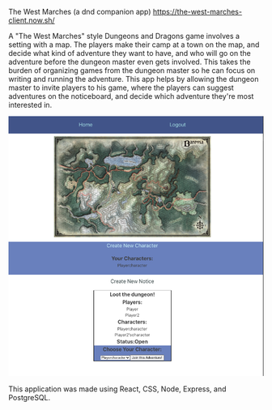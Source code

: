 The West Marches (a dnd companion app) https://the-west-marches-client.now.sh/

A "The West Marches" style Dungeons and Dragons game involves a setting with a map. The players make their camp at a town on the map, and decide what kind of adventure they want to have, and who will go on the adventure before the dungeon master even gets involved. This takes the burden of organizing games from the dungeon master so he can focus on writing and running the adventure. This app helps by allowing the dungeon master to invite players to his game, where the players can suggest adventures on the noticeboard, and decide which adventure they're most interested in.

![The Player Home Page of the West Marches App](Screenshot.png?raw=true "The West Marches")

This application was made using React, CSS, Node, Express, and PostgreSQL.
